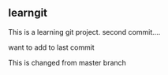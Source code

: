 ## learngit

This is a learning git project.
second commit....

want to add to last commit

This is changed from master branch
